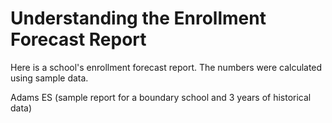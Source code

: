 # Understanding the Enrollment Forecast Report
Here is a school's enrollment forecast report. The numbers were calculated using sample data.

Adams ES (sample report for a boundary school and 3 years of historical data)
